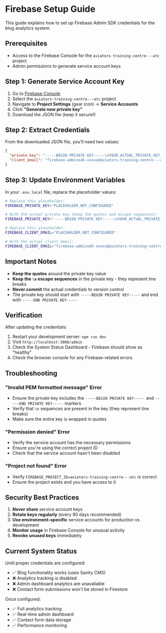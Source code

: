# Firebase Setup Guide

This guide explains how to set up Firebase Admin SDK credentials for the blog analytics system.

## Prerequisites

- Access to the Firebase Console for the `aviators-training-centre---atc` project
- Admin permissions to generate service account keys

## Step 1: Generate Service Account Key

1. Go to [Firebase Console](https://console.firebase.google.com/)
2. Select the `aviators-training-centre---atc` project
3. Navigate to **Project Settings** (gear icon) → **Service Accounts**
4. Click **"Generate new private key"**
5. Download the JSON file (keep it secure!)

## Step 2: Extract Credentials

From the downloaded JSON file, you'll need two values:

```json
{
  "private_key": "-----BEGIN PRIVATE KEY-----\nYOUR_ACTUAL_PRIVATE_KEY_CONTENT_HERE\n-----END PRIVATE KEY-----\n",
  "client_email": "firebase-adminsdk-xxxxx@aviators-training-centre---atc.iam.gserviceaccount.com"
}
```

## Step 3: Update Environment Variables

In your `.env.local` file, replace the placeholder values:

```bash
# Replace this placeholder:
FIREBASE_PRIVATE_KEY="PLACEHOLDER_NOT_CONFIGURED"

# With the actual private key (keep the quotes and escape sequences):
FIREBASE_PRIVATE_KEY="-----BEGIN PRIVATE KEY-----\nYOUR_ACTUAL_PRIVATE_KEY_CONTENT_HERE\n-----END PRIVATE KEY-----\n"

# Replace this placeholder:
FIREBASE_CLIENT_EMAIL="PLACEHOLDER_NOT_CONFIGURED"

# With the actual client email:
FIREBASE_CLIENT_EMAIL="firebase-adminsdk-xxxxx@aviators-training-centre---atc.iam.gserviceaccount.com"
```

## Important Notes

- **Keep the quotes** around the private key value
- **Keep the `\n` escape sequences** in the private key - they represent line breaks
- **Never commit** the actual credentials to version control
- The private key should start with `-----BEGIN PRIVATE KEY-----` and end with `-----END PRIVATE KEY-----`

## Verification

After updating the credentials:

1. Restart your development server: `npm run dev`
2. Visit `http://localhost:3000/admin` 
3. Check the System Status Dashboard - Firebase should show as "healthy"
4. Check the browser console for any Firebase-related errors

## Troubleshooting

### "Invalid PEM formatted message" Error
- Ensure the private key includes the `-----BEGIN PRIVATE KEY-----` and `-----END PRIVATE KEY-----` markers
- Verify that `\n` sequences are present in the key (they represent line breaks)
- Make sure the entire key is wrapped in quotes

### "Permission denied" Error
- Verify the service account has the necessary permissions
- Ensure you're using the correct project ID
- Check that the service account hasn't been disabled

### "Project not found" Error
- Verify `FIREBASE_PROJECT_ID=aviators-training-centre---atc` is correct
- Ensure the project exists and you have access to it

## Security Best Practices

1. **Never share** service account keys
2. **Rotate keys regularly** (every 90 days recommended)
3. **Use environment-specific** service accounts for production vs development
4. **Monitor usage** in Firebase Console for unusual activity
5. **Revoke unused keys** immediately

## Current System Status

Until proper credentials are configured:
- ✅ Blog functionality works (uses Sanity CMS)
- ❌ Analytics tracking is disabled
- ❌ Admin dashboard analytics are unavailable
- ❌ Contact form submissions won't be stored in Firestore

Once configured:
- ✅ Full analytics tracking
- ✅ Real-time admin dashboard
- ✅ Contact form data storage
- ✅ Performance monitoring